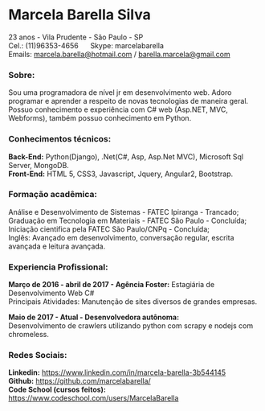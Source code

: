 # Marcela Barella Silva
23 anos - Vila Prudente - São Paulo - SP</br>
Cel.: (11)96353-4656&nbsp;&nbsp;&nbsp;&nbsp;&nbsp;&nbsp;Skype: marcelabarella</br>
Emails: marcela.barella@hotmail.com / barella.marcela@gmail.com

### Sobre:
Sou uma programadora de nível jr em desenvolvimento web. Adoro programar e aprender a respeito de novas
tecnologias de maneira geral.
Possuo conhecimento e experiência com C# web (Asp.NET, MVC, Webforms), também possuo conhecimento em Python.

### Conhecimentos técnicos:
**Back-End:** Python(Django), .Net(C#, Asp, Asp.Net MVC), Microsoft Sql Server, MongoDB.</br>
**Front-End:** HTML 5, CSS3, Javascript, Jquery, Angular2, Bootstrap.</br>

### Formação acadêmica:
Análise e Desenvolvimento de Sistemas - FATEC Ipiranga - Trancado;</br>
Graduação em Tecnologia em Materiais - FATEC São Paulo - Concluída;</br>
Iniciação cientifica pela FATEC São Paulo/CNPq - Concluída;</br>
Inglês: Avançado em desenvolvimento, conversação regular, escrita avançada e leitura avançada.</br> 

### Experiencia Profissional:
**Março de 2016 - abril de 2017 - Agência Foster:** Estagiária de Desenvolvimento Web C#</br>
Principais Atividades: Manutenção de sites diversos de grandes empresas.</br>

**Maio de 2017 - Atual - Desenvolvedora autônoma:**</br>
Desenvolvimento de crawlers utilizando python com scrapy e nodejs com chromeless.

### Redes Sociais:
**Linkedin:** https://www.linkedin.com/in/marcela-barella-3b544145</br>
**Github:** https://github.com/marcelabarella/</br>
**Code School (cursos feitos):** https://www.codeschool.com/users/MarcelaBarella
